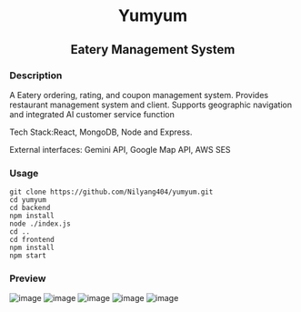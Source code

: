 <h1> <div align="center"><b>  Yumyum </b></div> </h1>
<h2> <div align="center"><b>  Eatery Management System  </b></div> </h2>

### Description
A Eatery ordering, rating, and coupon management system. Provides restaurant management system and client. Supports geographic navigation and integrated AI customer service function

Tech Stack:React, MongoDB, Node and Express.

External interfaces: Gemini API, Google Map API, AWS SES
### Usage

```shell
git clone https://github.com/Nilyang404/yumyum.git
cd yumyum
cd backend
npm install
node ./index.js
cd ..
cd frontend
npm install
npm start
```
### Preview
![image](https://github.com/user-attachments/assets/f586a535-e825-45a6-a0d8-a1d5c53ed4e7)
![image](https://github.com/user-attachments/assets/1e5c5576-44eb-4ac6-bf86-35576a8b4486)
![image](https://github.com/user-attachments/assets/641f3f15-c466-4aad-9f89-d4fc6ac9c0e3)
![image](https://github.com/user-attachments/assets/af6aecbd-b114-40d4-8014-e6a23193c585)
![image](https://github.com/user-attachments/assets/46d8f3e6-fbb7-4882-bbdd-b7ee3dd336be)
